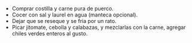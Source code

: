 - Comprar costilla y carne pura de puerco.
- Cocer con sal y laurel en agua (manteca opcional).
- Dejar que se reseque y se fria por un rato.
- Picar jitomate, cebolla y calabazas, y mezclarlas con la carne, agregar chiles verdes enteros al gusto.
